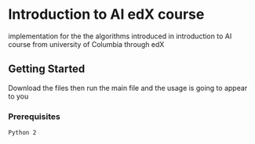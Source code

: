 # Introduction to AI edX course

implementation for the the algorithms introduced in introduction to AI course from university of Columbia through edX

## Getting Started

Download the files then run the main file and the usage is going to appear to you

### Prerequisites

```
Python 2
```
